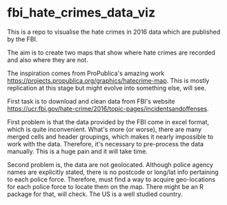 # fbi_hate_crimes_data_viz

This is a repo to visualise the hate crimes in 2016 data which are published by the FBI.

The aim is to create two maps that show where hate crimes are recorded and also where they are not.

The inspiration comes from ProPublica's amazing work https://projects.propublica.org/graphics/hatecrime-map. This is mostly replication at this stage but might evolve into something else, will see.

First task is to download and clean data from FBI's website https://ucr.fbi.gov/hate-crime/2016/topic-pages/incidentsandoffenses.

First problem is that the data provided by the FBI come in excel format, which is quite inconvenient. What's more (or worse), there are many merged cells and header groupings, which makes it nearly impossible to work with the data. Therefore, it's necessary to pre-process the data manually. This is a huge pain and it will take time. 

Second problem is, the data are not geolocated. Although police agency names are explicitly stated, there is no postcode or long/lat info pertaining to each police force. Therefore, must find a way to acquire geo-locations for each police force to locate them on the map. There might be an R package for that, will check. The US is a well studied country.
